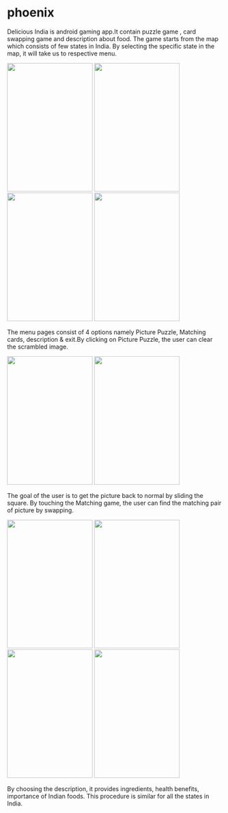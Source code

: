 # phoenix
Delicious India is android gaming app.It contain puzzle game , card swapping game and description about food.
The  game starts from the map which consists of few states in India.
 By selecting the specific state in the map, it will take us to respective menu.
 
 <img src="https://user-images.githubusercontent.com/79742924/136812316-3494abf4-ac8b-4f52-9e0f-684e0fc2356b.jpg" width="200" height="300">                                     <img src="https://user-images.githubusercontent.com/79742924/136816159-b54a485d-7ea3-4487-91a4-f01de87f2d23.jpg" width="200" height="300">              <img src="https://user-images.githubusercontent.com/79742924/136816571-988bb685-a5af-4779-9f61-e99876bd40ec.jpg" width="200" height="300">                    <img src="https://user-images.githubusercontent.com/79742924/136817279-1671364a-0e13-40eb-9a41-9b850364315b.jpg" width="200" height="300">                     







 
 
 
 The menu pages consist of 4 options namely Picture Puzzle, Matching cards, description & exit.By clicking on Picture Puzzle, the user can clear the scrambled image. 
 
 
 
 <img src="https://user-images.githubusercontent.com/79742924/136817729-f980cbaf-ab2c-4510-85f4-d19e127d3f86.jpg" width="200" height="300">     <img src="https://user-images.githubusercontent.com/79742924/136818404-cc89cefa-317c-4482-8eb0-f609bfad07b8.jpg" width="200" height="300">





The goal of the user is to get the picture back to normal by sliding the square.
By touching the Matching game, the user can find the matching pair of picture by swapping.




 <img src="https://user-images.githubusercontent.com/79742924/136818710-a69b78fc-a480-443a-aef7-5ef778f2dad9.jpg" width="200" height="300">    <img src="https://user-images.githubusercontent.com/79742924/136819256-48a30500-7022-45ec-8e32-356f6bd92bc4.jpg" width="200" height="300">       <img src="https://user-images.githubusercontent.com/79742924/136819682-cd2b3b70-35b9-4035-8001-6e0f5d374131.jpg" width="200" height="300">           <img src="https://user-images.githubusercontent.com/79742924/136819904-78b3c339-3875-4635-b140-82a114b6a584.jpg" width="200" height="300">






By choosing the description, it provides ingredients, health benefits, importance of Indian foods.
This procedure is similar for all the states in India.
